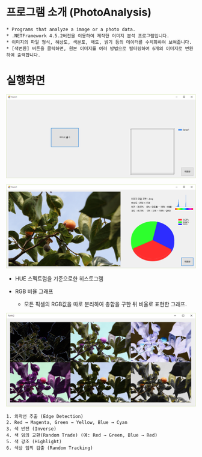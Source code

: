 # 프로그램 소개 (PhotoAnalysis)

	* Programs that analyze a image or a photo data.
	* .NETFramework 4.5.2버전을 이용하여 제작한 이미지 분석 프로그램입니다.
	* 이미지의 파일 형식, 해상도, 색분포, 채도, 밝기 등의 데이터를 수치화하여 보여줍니다.
	* [색변환] 버튼을 클릭하면, 원본 이미지를 여러 방법으로 필터링하여 6개의 이미지로 변환하여 출력합니다.


# 실행화면

![1](./Image/1.png)


![2](./Image/2.png)

 * HUE 스펙트럼을 기준으로한 히스토그램
 
 * RGB 비율 그래프
 	* 모든 픽셀의 RGB값을 따로 분리하여 총합을 구한 뒤 비율로 표현한 그래프.
	
	
![3](./Image/3.png)

	1. 외곽선 추출 (Edge Detection)
	2. Red → Magenta, Green → Yellow, Blue → Cyan
	3. 색 반전 (Inverse)
	4. 색 임의 교환(Random Trade) (예: Red → Green, Blue → Red)
	5. 색 강조 (Highlight)
	6. 색상 임의 검출 (Random Tracking)
